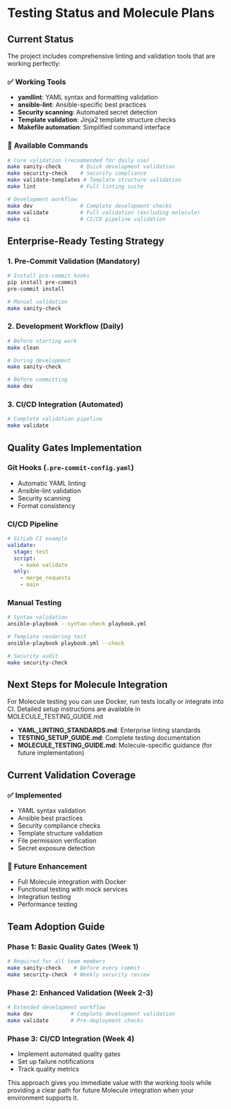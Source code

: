 # Testing Status and Molecule Plans

## Current Status

The project includes comprehensive linting and validation tools that are working perfectly:

### ✅ **Working Tools**
- **yamllint**: YAML syntax and formatting validation
- **ansible-lint**: Ansible-specific best practices
- **Security scanning**: Automated secret detection
- **Template validation**: Jinja2 template structure checks
- **Makefile automation**: Simplified command interface

### 🔧 **Available Commands**
```bash
# Core validation (recommended for daily use)
make sanity-check      # Quick development validation
make security-check    # Security compliance
make validate-templates # Template structure validation
make lint              # Full linting suite

# Development workflow
make dev               # Complete development checks
make validate          # Full validation (excluding molecule)
make ci                # CI/CD pipeline validation
```

## Enterprise-Ready Testing Strategy

### 1. **Pre-Commit Validation** (Mandatory)
```bash
# Install pre-commit hooks
pip install pre-commit
pre-commit install

# Manual validation
make sanity-check
```

### 2. **Development Workflow** (Daily)
```bash
# Before starting work
make clean

# During development
make sanity-check

# Before committing
make dev
```

### 3. **CI/CD Integration** (Automated)
```bash
# Complete validation pipeline
make validate
```

## Quality Gates Implementation

### Git Hooks (`.pre-commit-config.yaml`)
- Automatic YAML linting
- Ansible-lint validation
- Security scanning
- Format consistency

### CI/CD Pipeline
```yaml
# GitLab CI example
validate:
  stage: test
  script:
    - make validate
  only:
    - merge_requests
    - main
```

### Manual Testing
```bash
# Syntax validation
ansible-playbook --syntax-check playbook.yml

# Template rendering test
ansible-playbook playbook.yml --check

# Security audit
make security-check
```

## Next Steps for Molecule Integration

For Molecule testing you can use Docker, run tests locally or integrate into CI. Detailed setup instructions are available in MOLECULE_TESTING_GUIDE.md
- **YAML_LINTING_STANDARDS.md**: Enterprise linting standards
- **TESTING_SETUP_GUIDE.md**: Complete testing documentation
- **MOLECULE_TESTING_GUIDE.md**: Molecule-specific guidance (for future implementation)

## Current Validation Coverage

### ✅ **Implemented**
- YAML syntax validation
- Ansible best practices
- Security compliance checks
- Template structure validation
- File permission verification
- Secret exposure detection

### 🚧 **Future Enhancement**
- Full Molecule integration with Docker
- Functional testing with mock services
- Integration testing
- Performance testing

## Team Adoption Guide

### Phase 1: **Basic Quality Gates** (Week 1)
```bash
# Required for all team members
make sanity-check    # Before every commit
make security-check  # Weekly security review
```

### Phase 2: **Enhanced Validation** (Week 2-3)
```bash
# Extended development workflow
make dev            # Complete development validation
make validate       # Pre-deployment checks
```

### Phase 3: **CI/CD Integration** (Week 4)
- Implement automated quality gates
- Set up failure notifications
- Track quality metrics

This approach gives you immediate value with the working tools while providing a clear path for future Molecule integration when your environment supports it.
